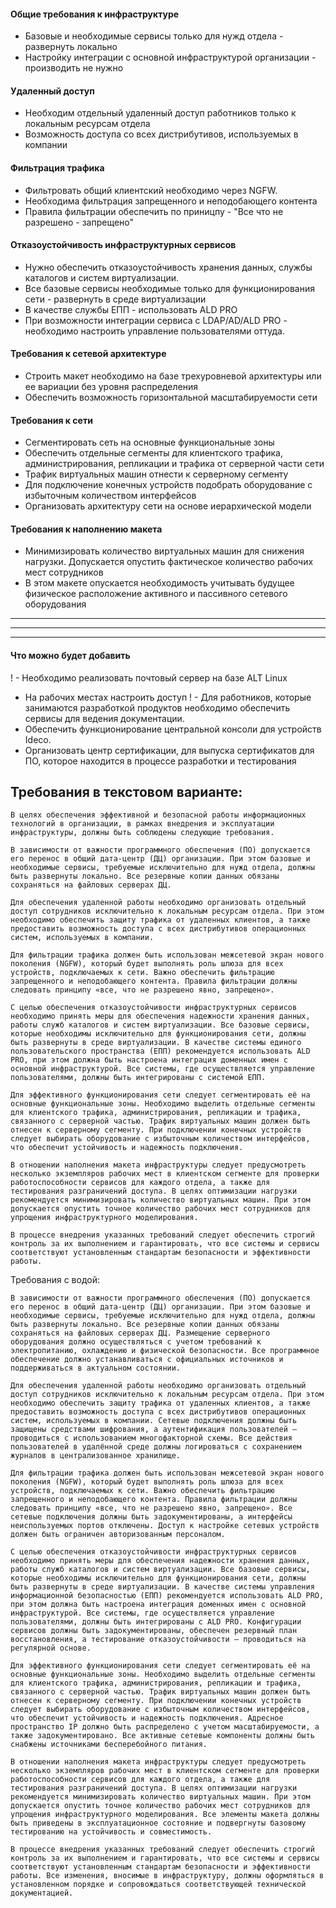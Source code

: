 #### Общие требования к инфраструктуре
 - Базовые и необходимые сервисы только для нужд отдела - развернуть локально
 - Настройку интеграции с основной инфраструктурой организации - производить не нужно

#### Удаленный доступ
 - Необходим отдельный удаленный доступ работников только к локальным ресурсам отдела
 - Возможность доступа со всех дистрибутивов, используемых в компании

#### Фильтрация трафика
 - Фильтровать общий клиентский необходимо через NGFW.
 - Необходима фильтрация запрещенного и неподобающего контента
 - Правила фильтрации обеспечить по приницпу - "Все что не разрешено - запрещено"

#### Отказоустойчивость инфраструктурных сервисов
 - Нужно обеспечить отказоустойчивость хранения данных, службы каталогов и систем виртуализации.
 - Все базовые сервисы необходимые только для функционирования сети - развернуть в среде виртуализации
 - В качестве службы ЕПП - использовать ALD PRO
 - При возможности интеграции сервиса с LDAP/AD/ALD PRO - необходимо настроить управление пользователями оттуда.

#### Требования к сетевой архитектуре
 - Строить макет необходимо на базе трехуровневой архитектуры или ее вариации без уровня распределения
 - Обеспечить возможность горизонтальной масштабируемости сети

#### Требования к сети
 - Сегментировать сеть на основные функциональные зоны
 - Обеспечить отдельные сегменты для клиентского трафика, администрирования, репликации и трафика от серверной части сети
 - Трафик виртуальных машин отнести к серверному сегменту
 - Для подключение конечных устройств подобрать оборудование с избыточным количеством интерфейсов
 - Организовать архитектуру сети на основе иерархической модели

#### Требования к наполнению макета
 - Минимизировать количество виртуальных машин для снижения нагрузки. Допускается опустить фактическое количество рабочих мест сотрудников
 - В этом макете опускается необходимость учитывать будущее физическое расположение активного и пассивного сетевого оборудования

---
---
---

#### Что можно будет добавить
! - Необходимо реализовать почтовый сервер на базе ALT Linux
 - На рабочих местах настроить доступ 
! - Для работников, которые занимаются разработкой продуктов необходимо обеспечить сервисы для ведения документации.
 - Обеспечить функционирование центральной консоли для устройств Ideco.
 - Организовать центр сертификации, для выпуска сертификатов для ПО, которое находится в процессе разработки и тестирования 


## Требования в текстовом варианте:
```text
В целях обеспечения эффективной и безопасной работы информационных технологий в организации, в рамках внедрения и эксплуатации инфраструктуры, должны быть соблюдены следующие требования.

В зависимости от важности программного обеспечения (ПО) допускается его перенос в общий дата-центр (ДЦ) организации. При этом базовые и необходимые сервисы, требуемые исключительно для нужд отдела, должны быть развернуты локально. Все резервные копии данных обязаны сохраняться на файловых серверах ДЦ.

Для обеспечения удаленной работы необходимо организовать отдельный доступ сотрудников исключительно к локальным ресурсам отдела. При этом необходимо обеспечить защиту трафика от удаленных клиентов, а также предоставить возможность доступа с всех дистрибутивов операционных систем, используемых в компании.

Для фильтрации трафика должен быть использован межсетевой экран нового поколения (NGFW), который будет выполнять роль шлюза для всех устройств, подключаемых к сети. Важно обеспечить фильтрацию запрещенного и неподобающего контента. Правила фильтрации должны следовать принципу «все, что не разрешено явно, запрещено».

С целью обеспечения отказоустойчивости инфраструктурных сервисов необходимо принять меры для обеспечения надежности хранения данных, работы служб каталогов и систем виртуализации. Все базовые сервисы, которые необходимы исключительно для функционирования сети, должны быть развернуты в среде виртуализации. В качестве системы единого пользовательского пространства (ЕПП) рекомендуется использовать ALD PRO, при этом должна быть настроена интеграция доменных имен с основной инфраструктурой. Все системы, где осуществляется управление пользователями, должны быть интегрированы с системой ЕПП.

Для эффективного функционирования сети следует сегментировать её на основные функциональные зоны. Необходимо выделить отдельные сегменты для клиентского трафика, администрирования, репликации и трафика, связанного с серверной частью. Трафик виртуальных машин должен быть отнесен к серверному сегменту. При подключении конечных устройств следует выбирать оборудование с избыточным количеством интерфейсов, что обеспечит устойчивость и надежность подключения.

В отношении наполнения макета инфраструктуры следует предусмотреть несколько экземпляров рабочих мест в клиентском сегменте для проверки работоспособности сервисов для каждого отдела, а также для тестирования разграничений доступа. В целях оптимизации нагрузки рекомендуется минимизировать количество виртуальных машин. При этом допускается опустить точное количество рабочих мест сотрудников для упрощения инфраструктурного моделирования.

В процессе внедрения указанных требований следует обеспечить строгий контроль за их выполнением и гарантировать, что все системы и сервисы соответствуют установленным стандартам безопасности и эффективности работы.
```


Требования с водой:
```text
В зависимости от важности программного обеспечения (ПО) допускается его перенос в общий дата-центр (ДЦ) организации. При этом базовые и необходимые сервисы, требуемые исключительно для нужд отдела, должны быть развернуты локально. Все резервные копии данных обязаны сохраняться на файловых серверах ДЦ. Размещение серверного оборудования должно осуществляться с учетом требований к электропитанию, охлаждению и физической безопасности. Все программное обеспечение должно устанавливаться с официальных источников и поддерживаться в актуальном состоянии.

Для обеспечения удаленной работы необходимо организовать отдельный доступ сотрудников исключительно к локальным ресурсам отдела. При этом необходимо обеспечить защиту трафика от удаленных клиентов, а также предоставить возможность доступа с всех дистрибутивов операционных систем, используемых в компании. Сетевые подключения должны быть защищены средствами шифрования, а аутентификация пользователей — проводиться с использованием многофакторной схемы. Все действия пользователей в удалённой среде должны логироваться с сохранением журналов в централизованное хранилище.

Для фильтрации трафика должен быть использован межсетевой экран нового поколения (NGFW), который будет выполнять роль шлюза для всех устройств, подключаемых к сети. Важно обеспечить фильтрацию запрещенного и неподобающего контента. Правила фильтрации должны следовать принципу «все, что не разрешено явно, запрещено». Все сетевые подключения должны быть задокументированы, а интерфейсы неиспользуемых портов отключены. Доступ к настройке сетевых устройств должен быть ограничен авторизованным персоналом.

С целью обеспечения отказоустойчивости инфраструктурных сервисов необходимо принять меры для обеспечения надежности хранения данных, работы служб каталогов и систем виртуализации. Все базовые сервисы, которые необходимы исключительно для функционирования сети, должны быть развернуты в среде виртуализации. В качестве системы управления информационной безопасностью (ЕПП) рекомендуется использовать ALD PRO, при этом должна быть настроена интеграция доменных имен с основной инфраструктурой. Все системы, где осуществляется управление пользователями, должны быть интегрированы с ALD PRO. Конфигурации сервисов должны быть задокументированы, обеспечен резервный план восстановления, а тестирование отказоустойчивости — проводиться на регулярной основе.

Для эффективного функционирования сети следует сегментировать её на основные функциональные зоны. Необходимо выделить отдельные сегменты для клиентского трафика, администрирования, репликации и трафика, связанного с серверной частью. Трафик виртуальных машин должен быть отнесен к серверному сегменту. При подключении конечных устройств следует выбирать оборудование с избыточным количеством интерфейсов, что обеспечит устойчивость и надежность подключения. Адресное пространство IP должно быть распределено с учетом масштабируемости, а также задокументировано. Все активные сетевые компоненты должны быть снабжены источниками бесперебойного питания.

В отношении наполнения макета инфраструктуры следует предусмотреть несколько экземпляров рабочих мест в клиентском сегменте для проверки работоспособности сервисов для каждого отдела, а также для тестирования разграничений доступа. В целях оптимизации нагрузки рекомендуется минимизировать количество виртуальных машин. При этом допускается опустить точное количество рабочих мест сотрудников для упрощения инфраструктурного моделирования. Все элементы макета должны быть приведены в эксплуатационное состояние и подвергнуты базовому тестированию на устойчивость и совместимость.

В процессе внедрения указанных требований следует обеспечить строгий контроль за их выполнением и гарантировать, что все системы и сервисы соответствуют установленным стандартам безопасности и эффективности работы. Все изменения, вносимые в инфраструктуру, должны оформляться в установленном порядке и сопровождаться соответствующей технической документацией.
```